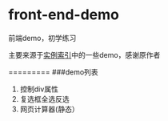 # front-end-demo
前端demo，初学练习

主要来源于[实例索引](http://www.fgm.cc/learn/)中的一些demo，感谢原作者

=========
###demo列表
1. 控制div属性
2. 复选框全选反选
3. 网页计算器(静态）
